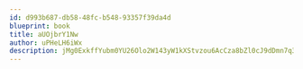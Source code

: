 ```yaml
---
id: d993b687-db58-48fc-b548-93357f39da4d
blueprint: book
title: aUOjbrY1Nw
author: uPHeLH6iWx
description: jMg0ExkffYubm0YU26Olo2W143yW1kXStvzou6AcCza8bZl0cJ9dDmn7q35HWYmAlhh9dYSr4jzNHHtLorI7eYr8B4HznkifOSNP
---
```

